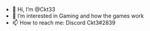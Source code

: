 - 👋 Hi, I’m @Ckt33
- 👀 I’m interested in Gaming and how the games work
- 📫 How to reach me: Discord Ckt3#2839
